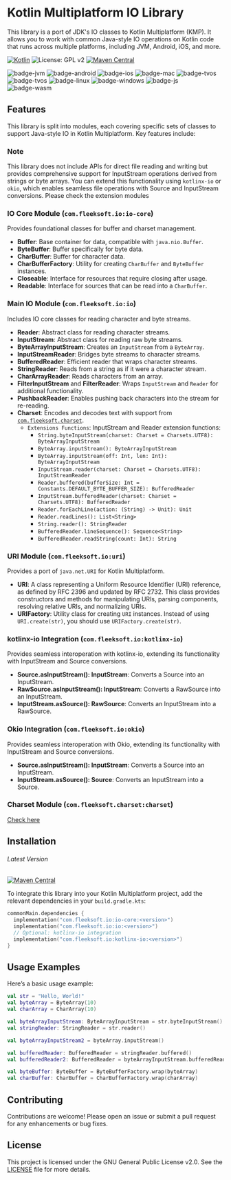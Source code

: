 # Kotlin Multiplatform IO Library

This library is a port of JDK's IO classes to Kotlin Multiplatform (KMP). It allows you to work with common Java-style IO operations on Kotlin code that runs across multiple platforms, including JVM, Android, iOS, and more.

[![Kotlin](https://img.shields.io/badge/Kotlin-2.1.0-blue.svg?style=flat&logo=kotlin)](https://kotlinlang.org)
![License: GPL v2](https://img.shields.io/badge/License-GPLv2-blue.svg)
[![Maven Central](https://img.shields.io/maven-central/v/com.fleeksoft.io/io.svg)](https://central.sonatype.com/artifact/com.fleeksoft.io/io)

![badge-jvm](http://img.shields.io/badge/platform-jvm-DB413D.svg?style=flat)
![badge-android](http://img.shields.io/badge/platform-android-6EDB8D.svg?style=flat)
![badge-ios](http://img.shields.io/badge/platform-ios-CDCDCD.svg?style=flat)
![badge-mac](http://img.shields.io/badge/platform-macos-111111.svg?style=flat)
![badge-tvos](http://img.shields.io/badge/platform-tvos-808080.svg?style=flat)
![badge-tvos](http://img.shields.io/badge/platform-watchos-808080.svg?style=flat)
![badge-linux](http://img.shields.io/badge/platform-linux-2D3F6C.svg?style=flat)
![badge-windows](http://img.shields.io/badge/platform-windows-4D76CD.svg?style=flat)
![badge-js](https://img.shields.io/badge/platform-js-F8DB5D.svg?style=flat)
![badge-wasm](https://img.shields.io/badge/platform-wasm-F8DB5D.svg?style=flat)

## Features

This library is split into modules, each covering specific sets of classes to support Java-style IO in Kotlin Multiplatform. Key features include:

### Note
This library does not include APIs for direct file reading and writing but provides comprehensive support for InputStream operations derived from strings or byte arrays. You can extend this functionality using `kotlinx-io` or `okio`, which enables seamless file operations with Source and InputStream conversions. Please check the extension modules

### IO Core Module (`com.fleeksoft.io:io-core`)
Provides foundational classes for buffer and charset management.

- **Buffer**: Base container for data, compatible with `java.nio.Buffer`.
- **ByteBuffer**: Buffer specifically for byte data.
- **CharBuffer**: Buffer for character data.
- **CharBufferFactory**: Utility for creating `CharBuffer` and `ByteBuffer` instances.
- **Closeable**: Interface for resources that require closing after usage.
- **Readable**: Interface for sources that can be read into a `CharBuffer`.
### Main IO Module (`com.fleeksoft.io:io`)
Includes IO core classes for reading character and byte streams.

- **Reader**: Abstract class for reading character streams.
- **InputStream**: Abstract class for reading raw byte streams.
- **ByteArrayInputStream**: Creates an `InputStream` from a `ByteArray`.
- **InputStreamReader**: Bridges byte streams to character streams.
- **BufferedReader**: Efficient reader that wraps character streams.
- **StringReader**: Reads from a string as if it were a character stream.
- **CharArrayReader**: Reads characters from an array.
- **FilterInputStream** and **FilterReader**: Wraps `InputStream` and `Reader` for additional functionality.
- **PushbackReader**: Enables pushing back characters into the stream for re-reading.
- **Charset**: Encodes and decodes text with support from [`com.fleeksoft.charset`](https://github.com/fleeksoft/charset).
  - `Extensions Functions`: InputStream and Reader extension functions:
      - `String.byteInputStream(charset: Charset = Charsets.UTF8): ByteArrayInputStream`
      - `ByteArray.inputStream(): ByteArrayInputStream`
      - `ByteArray.inputStream(off: Int, len: Int): ByteArrayInputStream`
      - `InputStream.reader(charset: Charset = Charsets.UTF8): InputStreamReader`
      - `Reader.buffered(bufferSize: Int = Constants.DEFAULT_BYTE_BUFFER_SIZE): BufferedReader`
      - `InputStream.bufferedReader(charset: Charset = Charsets.UTF8): BufferedReader`
      - `Reader.forEachLine(action: (String) -> Unit): Unit`
      - `Reader.readLines(): List<String>`
      - `String.reader(): StringReader`
      - `BufferedReader.lineSequence(): Sequence<String>`
      - `BufferedReader.readString(count: Int): String`
### URI Module (`com.fleeksoft.io:uri`)
Provides a port of `java.net.URI` for Kotlin Multiplatform.

- **URI**: A class representing a Uniform Resource Identifier (URI) reference, as defined by RFC 2396 and updated by RFC 2732. This class provides constructors and methods for manipulating URIs, parsing components, resolving relative URIs, and normalizing URIs.
- **URIFactory**: Utility class for creating `URI` instances. Instead of using `URI.create(str)`, you should use `URIFactory.create(str)`.
### kotlinx-io Integration (`com.fleeksoft.io:kotlinx-io`)
Provides seamless interoperation with kotlinx-io, extending its functionality with InputStream and Source conversions.
- **Source.asInputStream(): InputStream**: Converts a Source into an InputStream.
- **RawSource.asInputStream(): InputStream**: Converts a RawSource into an InputStream.
- **InputStream.asSource(): RawSource**: Converts an InputStream into a RawSource.

### Okio Integration (`com.fleeksoft.io:okio`)
Provides seamless interoperation with Okio, extending its functionality with InputStream and Source conversions.
- **Source.asInputStream(): InputStream**: Converts a Source into an InputStream.
- **InputStream.asSource(): Source**: Converts an InputStream into a Source.


### Charset Module (`com.fleeksoft.charset:charset`)
[Check here](CharsetsReadme.md)


## Installation
###### Latest Version
[![Maven Central](https://img.shields.io/maven-central/v/com.fleeksoft.io/io.svg)](https://central.sonatype.com/artifact/com.fleeksoft.io/io)

To integrate this library into your Kotlin Multiplatform project, add the relevant dependencies in your `build.gradle.kts`:
```kotlin
commonMain.dependencies {
  implementation("com.fleeksoft.io:io-core:<version>")
  implementation("com.fleeksoft.io:io:<version>")
  // Optional: kotlinx-io integration
  implementation("com.fleeksoft.io:kotlinx-io:<version>")
}
```

## Usage Examples
Here’s a basic usage example:
```kotlin
val str = "Hello, World!"
val byteArray = ByteArray(10)
val charArray = CharArray(10)

val byteArrayInputStream: ByteArrayInputStream = str.byteInputStream()
val stringReader: StringReader = str.reader()

val byteArrayInputStream2 = byteArray.inputStream()

val bufferedReader: BufferedReader = stringReader.buffered()
val bufferedReader2: BufferedReader = byteArrayInputStream.bufferedReader()

val byteBuffer: ByteBuffer = ByteBufferFactory.wrap(byteArray)
val charBuffer: CharBuffer = CharBufferFactory.wrap(charArray)
```
## Contributing
Contributions are welcome! Please open an issue or submit a pull request for any enhancements or bug fixes.

## License
This project is licensed under the GNU General Public License v2.0. See the [LICENSE](LICENSE.md) file for more details.